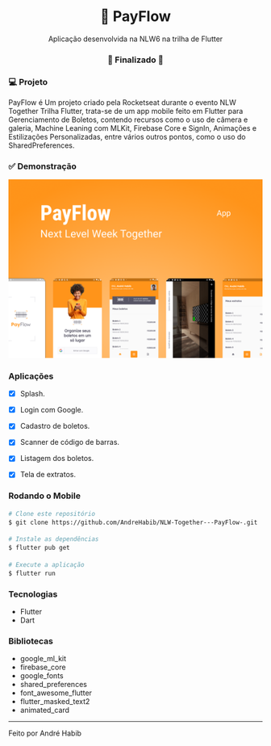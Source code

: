 

<!-- <p align="center">
  <img src="https://github.com/gabriel-nt/Payflow/blob/master/assets/images/logofull.png" alt="PayFlow" height="125"/>
</p> -->
<h1 align="center">
    🚀 PayFlow
</h1>
<p align="center">Aplicação desenvolvida na NLW6 na trilha de Flutter</p>

<h3 align="center"> 
🚧  Finalizado  🚧
</h3>


### 💻 Projeto

PayFlow é Um projeto criado pela Rocketseat durante o evento NLW Together Trilha Flutter, trata-se de um app mobile feito em Flutter para Gerenciamento de Boletos, contendo recursos como o uso de câmera e galeria, Machine Leaning com MLKit, Firebase Core e SignIn, Animações e Estilizações Personalizadas, entre vários outros pontos, como o uso do SharedPreferences.


### ✅ Demonstração
<p>
  <img src="https://github.com/AndreHabib/NLW-Together---PayFlow-/blob/master/payflow/assets/images/capa-git.png" alt="PayFlow" />
</p>

### Aplicações

- [x] Splash.
- [x] Login com Google.
- [x] Cadastro de boletos.
- [x] Scanner de código de barras.
- [x] Listagem dos boletos.
- [x] Tela de extratos.


### Rodando o Mobile

```bash
# Clone este repositório
$ git clone https://github.com/AndreHabib/NLW-Together---PayFlow-.git

# Instale as dependências
$ flutter pub get

# Execute a aplicação
$ flutter run
```

### Tecnologias

- Flutter
- Dart

### Bibliotecas

- google_ml_kit
- firebase_core
- google_fonts
- shared_preferences
- font_awesome_flutter
- flutter_masked_text2
- animated_card

<hr/>

Feito por André Habib
